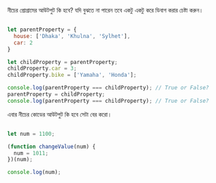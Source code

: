 নীচের প্রোগ্রামের আউটপুট কি হবে? যদি বুঝতে না পারেন তবে একটু একটু করে ডিবাগ করার চেষ্টা করুন।

```js

let parentProperty = {
  house: ['Dhaka', 'Khulna', 'Sylhet'],
  car: 2
}

let childProperty = parentProperty;
childProperty.car = 3;
childProperty.bike = ['Yamaha', 'Honda'];

console.log(parentProperty === childProperty); // True or False?
parentProperty = childProperty;
console.log(parentProperty === childProperty); // True or False?

```


এবার নীচের কোডের আউটপুট কি হবে সেটা বের করো।

```js

let num = 1100;

(function changeValue(num) {
  num = 1011;
})(num);

console.log(num);

```